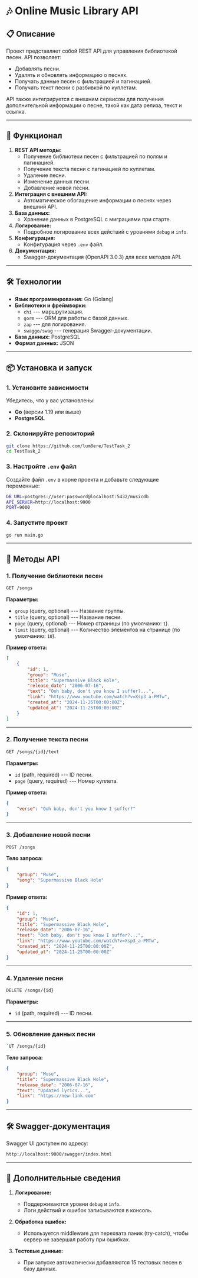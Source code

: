 🎶 Online Music Library API
===========================

📋 Описание
-----------

Проект представляет собой REST API для управления библиотекой песен. API позволяет:

-   Добавлять песни.
-   Удалять и обновлять информацию о песнях.
-   Получать данные песен с фильтрацией и пагинацией.
-   Получать текст песни с разбивкой по куплетам.

API также интегрируется с внешним сервисом для получения дополнительной информации о песне, такой как дата релиза, текст и ссылка.

* * * * *

🚀 Функционал
-------------

1.  **REST API методы:**
    -   Получение библиотеки песен с фильтрацией по полям и пагинацией.
    -   Получение текста песни с пагинацией по куплетам.
    -   Удаление песни.
    -   Изменение данных песни.
    -   Добавление новой песни.
2.  **Интеграция с внешним API:**
    -   Автоматическое обогащение информации о песнях через внешний API.
3.  **База данных:**
    -   Хранение данных в PostgreSQL с миграциями при старте.
4.  **Логирование:**
    -   Подробное логирование всех действий с уровнями `debug` и `info`.
5.  **Конфигурация:**
    -   Конфигурация через `.env` файл.
6.  **Документация:**
    -   Swagger-документация (OpenAPI 3.0.3) для всех методов API.

* * * * *

🛠️ Технологии
--------------

-   **Язык программирования:** Go (Golang)
-   **Библиотеки и фреймворки:**
    -   `chi` --- маршрутизация.
    -   `gorm` --- ORM для работы с базой данных.
    -   `zap` --- для логирования.
    -   `swaggo/swag` --- генерация Swagger-документации.
-   **База данных:** PostgreSQL
-   **Формат данных:** JSON

* * * * *

📦 Установка и запуск
---------------------

### 1\. Установите зависимости

Убедитесь, что у вас установлены:
-   **Go** (версии 1.19 или выше)
-   **PostgreSQL**

### 2\. Склонируйте репозиторий
```bash
git clone https://github.com/lum8ere/TestTask_2
cd TestTask_2
```

### 3\. Настройте `.env` файл
Создайте файл `.env` в корне проекта и добавьте следующие переменные:

```bash
DB_URL=postgres://user:password@localhost:5432/musicdb
API_SERVER=http://localhost:9000
PORT=9000
```

### 4\. Запустите проект

```bash
go run main.go
```
* * * * *

📄 Методы API
-------------

### 1\. **Получение библиотеки песен**

```bash
GET /songs
```

**Параметры:**

-   `group` (query, optional) --- Название группы.
-   `title` (query, optional) --- Название песни.
-   `page` (query, optional) --- Номер страницы (по умолчанию: `1`).
-   `limit` (query, optional) --- Количество элементов на странице (по умолчанию: `10`).

**Пример ответа:**

```json
[
    {
        "id": 1,
        "group": "Muse",
        "title": "Supermassive Black Hole",
        "release_date": "2006-07-16",
        "text": "Ooh baby, don't you know I suffer?...",
        "link": "https://www.youtube.com/watch?v=Xsp3_a-PMTw",
        "created_at": "2024-11-25T00:00:00Z",
        "updated_at": "2024-11-25T00:00:00Z"
    }
]
```
* * * * *

### 2\. **Получение текста песни**

```bash
GET /songs/{id}/text
```
**Параметры:**

-   `id` (path, required) --- ID песни.
-   `page` (query, required) --- Номер куплета.

**Пример ответа:**

```json
{
    "verse": "Ooh baby, don't you know I suffer?"
}
```

* * * * *

### 3\. **Добавление новой песни**

```bash
POST /songs
```

**Тело запроса:**

```json
{
    "group": "Muse",
    "song": "Supermassive Black Hole"
}
```
**Пример ответа:**

```json
{
    "id": 1,
    "group": "Muse",
    "title": "Supermassive Black Hole",
    "release_date": "2006-07-16",
    "text": "Ooh baby, don't you know I suffer?...",
    "link": "https://www.youtube.com/watch?v=Xsp3_a-PMTw",
    "created_at": "2024-11-25T00:00:00Z",
    "updated_at": "2024-11-25T00:00:00Z"
}
```

* * * * *

### 4\. **Удаление песни**

```bash
DELETE /songs/{id}
```

**Параметры:**

-   `id` (path, required) --- ID песни.

* * * * *

### 5\. **Обновление данных песни**

```bash
`UT /songs/{id}
```
**Тело запроса:**

```json
{
    "group": "Muse",
    "title": "Supermassive Black Hole",
    "release_date": "2006-07-16",
    "text": "Updated lyrics...",
    "link": "https://new-link.com"
}
```

* * * * *

🛠️ Swagger-документация
------------------------

Swagger UI доступен по адресу:
```bash
http://localhost:9000/swagger/index.html
```
* * * * *

📝 Дополнительные сведения
--------------------------

1.  **Логирование:**

    -   Поддерживаются уровни `debug` и `info`.
    -   Логи действий и ошибок записываются в консоль.
2.  **Обработка ошибок:**

    -   Используется middleware для перехвата паник (try-catch), чтобы сервер не завершал работу при ошибках.
3.  **Тестовые данные:**

    -   При запуске автоматически добавляются 15 тестовых песен в базу данных.